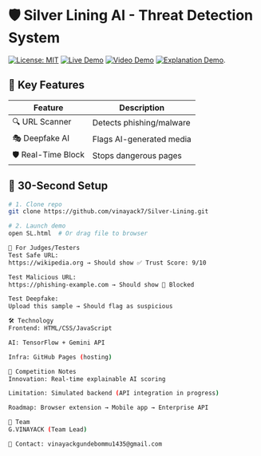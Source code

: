 # 🛡️ Silver Lining AI - Threat Detection System

[![License: MIT](https://img.shields.io/badge/License-MIT-blue.svg)](LICENSE)
[![Live Demo](https://img.shields.io/badge/Try_Online-Here-green)](https://github.com/vinayack7/Silver-Lining/blob/ed21798ce23424d19fe9a165d52c2b8a5e3bf4da/SL.html)
[![Video Demo](https://img.shields.io/badge/Watch_Video-Here-red)](https://drive.google.com/file/d/1FOLh3OPfuckIW0o2swGFXAWhN9ICngMA/view?usp=drivesdk)
[![Explanation Demo]([https://img.shields.io/badge/Watch_Video-Here-pink)](https://drive.google.com/file/d/1ZHLb7vGA4BwyXv6w_HK2VfX59i4d5GuJ/view?usp=drivesdk).

## 🌟 Key Features
| Feature | Description |
|---------|-------------|
| 🔍 URL Scanner | Detects phishing/malware |
| 🎭 Deepfake AI | Flags AI-generated media |
| 🛡️ Real-Time Block | Stops dangerous pages |

## 🚀 30-Second Setup
```bash
# 1. Clone repo
git clone https://github.com/vinayack7/Silver-Lining.git

# 2. Launch demo
open SL.html  # Or drag file to browser

🧪 For Judges/Testers
Test Safe URL:
https://wikipedia.org → Should show ✅ Trust Score: 9/10

Test Malicious URL:
https://phishing-example.com → Should show 🚫 Blocked

Test Deepfake:
Upload this sample → Should flag as suspicious

🛠️ Technology
Frontend: HTML/CSS/JavaScript

AI: TensorFlow + Gemini API

Infra: GitHub Pages (hosting)

📌 Competition Notes
Innovation: Real-time explainable AI scoring

Limitation: Simulated backend (API integration in progress)

Roadmap: Browser extension → Mobile app → Enterprise API

👥 Team
G.VINAYACK (Team Lead)

📧 Contact: vinayackgundebommu1435@gmail.com
